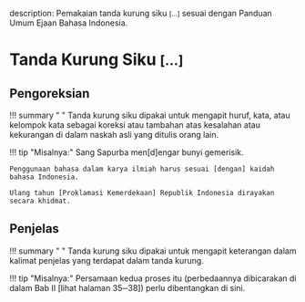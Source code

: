 description: Pemakaian tanda kurung siku <small><span class="penanda">[...]</span></small> sesuai dengan Panduan Umum Ejaan Bahasa Indonesia.

# Tanda Kurung Siku <small><span class="penanda">[...]</span></small>

## Pengoreksian

!!! summary " "
    Tanda kurung siku dipakai untuk mengapit huruf, kata, atau kelompok kata sebagai koreksi atau tambahan atas kesalahan atau kekurangan di dalam naskah asli yang ditulis orang lain.

!!! tip "Misalnya:"
    Sang Sapurba men[d]engar bunyi gemerisik.

    Penggunaan bahasa dalam karya ilmiah harus sesuai [dengan] kaidah bahasa Indonesia.

    Ulang tahun [Proklamasi Kemerdekaan] Republik Indonesia dirayakan secara khidmat.

## Penjelas

!!! summary " "
    Tanda kurung siku dipakai untuk mengapit keterangan dalam kalimat penjelas yang terdapat dalam tanda kurung.

!!! tip "Misalnya:"
    Persamaan kedua proses itu (perbedaannya dibicarakan di dalam Bab II [lihat halaman 35─38]) perlu dibentangkan di sini.


